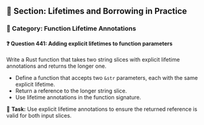 ## 📘 Section: Lifetimes and Borrowing in Practice  
### 🔹 Category: Function Lifetime Annotations  
#### ❓ Question 441: Adding explicit lifetimes to function parameters

Write a Rust function that takes two string slices with explicit lifetime annotations and returns the longer one.

- Define a function that accepts two `&str` parameters, each with the same explicit lifetime.
- Return a reference to the longer string slice.
- Use lifetime annotations in the function signature.

🔧 **Task:** Use explicit lifetime annotations to ensure the returned reference is valid for both input slices.
